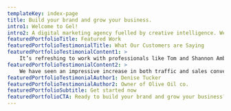 ```yaml
---
templateKey: index-page
title: Build your brand and grow your business.
intro1: Welcome to Gel!
intro2: A digital marketing agency fuelled by creative intelligence. We understand why you’re here. You want to stop missing opportunities to connect with your audience — wherever they are. We get it.
featuredPortfolioTitle: Featured Work
featuredPortfolioTestimonialTitle: What Our Customers are Saying
featuredPortfolioTestimonialContent1: >
    It’s refreshing to work with professionals like Tom and Shannon Ambeau and their team at Gel. Their collaborative approach and deep knowledge of brand marketing, business-building-sense-of-urgency opportunities and sight to creating solid customer experiences online have contributed greatly to the success of the Olive Oil Co Inc website, which we consider to be another location for our storefront.
featuredPortfolioTestimonialContent2: >
    We have seen an impressive increase in both traffic and sales conversions on the site and look forward to continuing to work with the team at Gel on content strategy and other ideas to further our site and brand growth and keep the momentum going.
featuredPortfolioTestimonialAuthor1: Denise Tucker
featuredPortfolioTestimonialAuthor2: Owner of Olive Oil co.
featuredPortfolioSubtitle: Get started now
featuredPortfolioCTA: Ready to build your brand and grow your business?
---
```


